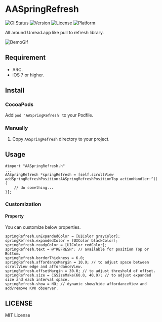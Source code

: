 # AASpringRefresh
[![CI Status](https://travis-ci.org/r-plus/AASpringRefresh.svg?branch=master)](https://travis-ci.org/r-plus/AASpringRefresh)
[![Version](https://img.shields.io/cocoapods/v/AASpringRefresh.svg?style=flat)](http://cocoadocs.org/docsets/AASpringRefresh)
[![License](https://img.shields.io/cocoapods/l/AASpringRefresh.svg?style=flat)](http://cocoadocs.org/docsets/AASpringRefresh)
[![Platform](https://img.shields.io/cocoapods/p/AASpringRefresh.svg?style=flat)](http://cocoadocs.org/docsets/AASpringRefresh)

All around Unread.app like pull to refresh library.

![DemoGif](http://i.gyazo.com/b1199ff068d131379c4e1e7d13aafeb5.gif)

## Requirement
- ARC.
- iOS 7 or higher.

## Install
### CocoaPods
Add `pod 'AASpringRefresh'` to your Podfile.

### Manually

1. Copy `AASpringRefresh` directory to your project.

## Usage

    #import "AASpringRefresh.h"
    ...
    AASpringRefresh *springRefresh = [self.scrollView addSpringRefreshPosition:AASpringRefreshPositionTop actionHandler:^() {
        // do something...
    }];
    
### Customization
#### Property
You can customize below properties.

    springRefresh.unExpandedColor = [UIColor grayColor];
    springRefresh.expandedColor = [UIColor blackColor];
    springRefresh.readyColor = [UIColor redColor];
    springRefresh.text = @"REFRESH"; // available for position Top or Bottom.
    springRefresh.borderThickness = 6.0;
    springRefresh.affordanceMargin = 10.0; // to adjust space between scrollView edge and affordanceView.
    springRefresh.offsetMargin = 30.0; // to adjust threshold of offset.
    springRefresh.size = CGSizeMake(60.0, 40.0); // to adjust expanded size and each interval space.
    springRefresh.show = NO; // dynamic show/hide affordanceView and add/remove KVO observer.

## LICENSE
MIT License
